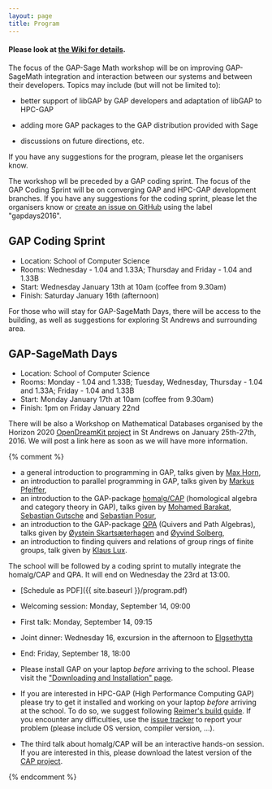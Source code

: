 ```yaml
---
layout: page
title: Program
---
```


#### Please look at [the Wiki for details](https://github.com/gapdays/gap-sage-days2016/wiki).

The focus of the GAP-Sage Math workshop will be on improving GAP-SageMath integration and interaction between our systems and between their developers. Topics may include (but will not be limited to):

* better support of libGAP by GAP developers and adaptation of libGAP to HPC-GAP

* adding more GAP packages to the GAP distribution provided with Sage

* discussions on future directions, etc. 

If you have any suggestions for the program, please let the organisers know. 

The workshop wll be preceded by a GAP coding sprint. The focus of the GAP Coding Sprint will be on converging GAP and HPC-GAP development branches. If you have any suggestions for the coding sprint, please let the organisers know or [create an issue on GitHub](https://github.com/gap-system/gap/issues) using the label "gapdays2016". 

## GAP Coding Sprint
* Location: School of Computer Science
* Rooms: Wednesday - 1.04 and 1.33A; Thursday and Friday - 1.04 and 1.33B 
* Start: Wednesday January 13th at 10am (coffee from 9.30am)
* Finish: Saturday January 16th (afternoon)

For those who will stay for GAP-SageMath Days, there will be access to the building, as well as suggestions for exploring St Andrews and surrounding area.


## GAP-SageMath Days
* Location: School of Computer Science
* Rooms: Monday - 1.04 and 1.33B; Tuesday, Wednesday, Thursday - 1.04 and 1.33A; Friday - 1.04 and 1.33B
* Start: Monday January 17th at 10am (coffee from 9.30am)
* Finish: 1pm on Friday January 22nd

There will be also a Workshop on Mathematical Databases organised by the Horizon 2020 [OpenDreamKit project](http://opendreamkit.org/) in St Andrews on January 25th-27th, 2016. We will post a link here as soon as we will have more information.

{% comment %}

* a general introduction to programming in GAP, talks given by
[Max Horn](http://www.quendi.de/math.php), 
* an introduction to parallel programming in GAP, talks given by
[Markus Pfeiffer](http://www.morphism.de/~markusp/), 
* an introduction to the GAP-package [homalg/CAP](http://homalg.math.rwth-aachen.de/)
(homological algebra and category theory in GAP), talks given by
[Mohamed Barakat](http://www.mathematik.uni-kl.de/~barakat/en/index), [Sebastian
Gutsche](http://wwwb.math.rwth-aachen.de/~gutsche/) and [Sebastian Posur](http://wwwb.math.rwth-aachen.de/Mitarbeiter/posur.php), 
* an introduction to the GAP-package [QPA](http://www.math.ntnu.no/~oyvinso/QPA/) (Quivers and Path
Algebras), talks given by
[Øystein Skartsæterhagen](http://www.math.ntnu.no/~oysteini/) and
[Øyvind Solberg](http://www.math.ntnu.no/~oyvinso/),
* an introduction to finding quivers and relations of group rings of
  finite groups, talk given by [Klaus Lux](http://math.arizona.edu/~klux/). 

The school will be followed by a coding sprint to mutally integrate
the homalg/CAP and QPA. It will end on Wednesday the 23rd at 13:00.


*  [Schedule as PDF]({{ site.baseurl }}/program.pdf)
  * Welcoming session: Monday, September 14, 09:00
  * First talk: Monday, September 14, 09:15
  * Joint dinner: Wednesday 16, excursion in the afternoon to
    [Elgsethytta](http://www.elgsethytta.com/public.aspx?pageid=88995) 
  * End: Friday, September 18, 18:00

* Please install GAP on your laptop _before_ arriving to the school.
Please visit the ["Downloading and Installation" page](http://www.gap-system.org/Download/index.html).

* If you are interested in HPC-GAP (High Performance Computing GAP)
please try to get it installed and working on your laptop
_before_ arriving at the school.
To do so, we suggest following [Reimer's build guide](https://github.com/gap-system/gap/wiki/Building-HPC-GAP).
If you encounter any difficulties, use the [issue tracker](https://github.com/gap-system/gap/issues)
to report your problem (please include OS version, compiler version, ...).

* The third talk about homalg/CAP will be an interactive hands-on session.
If you are interested in this, please download the latest version of the
[CAP project](https://github.com/homalg-project/CAP_project).

{% endcomment %}
